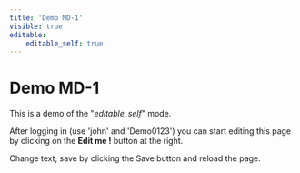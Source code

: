 ```yaml
---
title: 'Demo MD-1'
visible: true
editable:
    editable_self: true
---
```


#  Demo MD-1

This is a demo of the "<i>editable_self</i>" mode.

After logging in (use 'john' and 'Demo0123') you can start editing this page by clicking on the <b>Edit me !</b> button at the right.

Change text, save by clicking the Save button and reload the page.